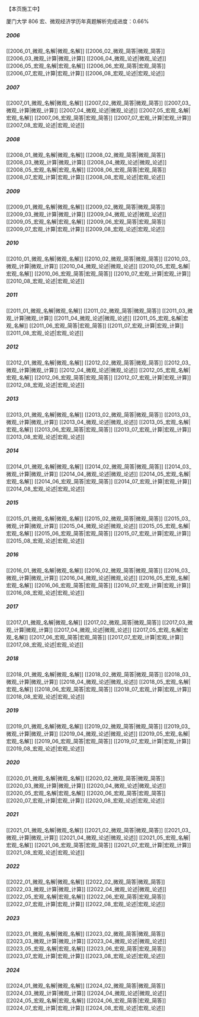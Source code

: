 
【本页施工中】

厦门大学 806 宏、微观经济学历年真题解析完成进度：0.66%

##### 2006
[[2006_01_微观_名解|微观_名解]]	[[2006_02_微观_简答|微观_简答]]	[[2006_03_微观_计算|微观_计算]]	[[2006_04_微观_论述|微观_论述]]
[[2006_05_宏观_名解|宏观_名解]]	[[2006_06_宏观_简答|宏观_简答]]	[[2006_07_宏观_计算|宏观_计算]]	[[2006_08_宏观_论述|宏观_论述]]

##### 2007
[[2007_01_微观_名解|微观_名解]]	[[2007_02_微观_简答|微观_简答]]	[[2007_03_微观_计算|微观_计算]]	[[2007_04_微观_论述|微观_论述]]
[[2007_05_宏观_名解|宏观_名解]]	[[2007_06_宏观_简答|宏观_简答]]	[[2007_07_宏观_计算|宏观_计算]]	[[2007_08_宏观_论述|宏观_论述]]

##### 2008
[[2008_01_微观_名解|微观_名解]]	[[2008_02_微观_简答|微观_简答]]	[[2008_03_微观_计算|微观_计算]]	[[2008_04_微观_论述|微观_论述]]
[[2008_05_宏观_名解|宏观_名解]]	[[2008_06_宏观_简答|宏观_简答]]	[[2008_07_宏观_计算|宏观_计算]]	[[2008_08_宏观_论述|宏观_论述]]

##### 2009
[[2009_01_微观_名解|微观_名解]]	[[2009_02_微观_简答|微观_简答]]	[[2009_03_微观_计算|微观_计算]]	[[2009_04_微观_论述|微观_论述]]
[[2009_05_宏观_名解|宏观_名解]]	[[2009_06_宏观_简答|宏观_简答]]	[[2009_07_宏观_计算|宏观_计算]]	[[2009_08_宏观_论述|宏观_论述]]

##### 2010
[[2010_01_微观_名解|微观_名解]]	[[2010_02_微观_简答|微观_简答]]	[[2010_03_微观_计算|微观_计算]]	[[2010_04_微观_论述|微观_论述]]
[[2010_05_宏观_名解|宏观_名解]]	[[2010_06_宏观_简答|宏观_简答]]	[[2010_07_宏观_计算|宏观_计算]]	[[2010_08_宏观_论述|宏观_论述]]

##### 2011
[[2011_01_微观_名解|微观_名解]]	[[2011_02_微观_简答|微观_简答]]	[[2011_03_微观_计算|微观_计算]]	[[2011_04_微观_论述|微观_论述]]
[[2011_05_宏观_名解|宏观_名解]]	[[2011_06_宏观_简答|宏观_简答]]	[[2011_07_宏观_计算|宏观_计算]]	[[2011_08_宏观_论述|宏观_论述]]

##### 2012
[[2012_01_微观_名解|微观_名解]]	[[2012_02_微观_简答|微观_简答]]	[[2012_03_微观_计算|微观_计算]]	[[2012_04_微观_论述|微观_论述]]
[[2012_05_宏观_名解|宏观_名解]]	[[2012_06_宏观_简答|宏观_简答]]	[[2012_07_宏观_计算|宏观_计算]]	[[2012_08_宏观_论述|宏观_论述]]

##### 2013
[[2013_01_微观_名解|微观_名解]]	[[2013_02_微观_简答|微观_简答]]	[[2013_03_微观_计算|微观_计算]]	[[2013_04_微观_论述|微观_论述]]
[[2013_05_宏观_名解|宏观_名解]]	[[2013_06_宏观_简答|宏观_简答]]	[[2013_07_宏观_计算|宏观_计算]]	[[2013_08_宏观_论述|宏观_论述]]

##### 2014
[[2014_01_微观_名解|微观_名解]]	[[2014_02_微观_简答|微观_简答]]	[[2014_03_微观_计算|微观_计算]]	[[2014_04_微观_论述|微观_论述]]
[[2014_05_宏观_名解|宏观_名解]]	[[2014_06_宏观_简答|宏观_简答]]	[[2014_07_宏观_计算|宏观_计算]]	[[2014_08_宏观_论述|宏观_论述]]

##### 2015
[[2015_01_微观_名解|微观_名解]]	[[2015_02_微观_简答|微观_简答]]	[[2015_03_微观_计算|微观_计算]]	[[2015_04_微观_论述|微观_论述]]
[[2015_05_宏观_名解|宏观_名解]]	[[2015_06_宏观_简答|宏观_简答]]	[[2015_07_宏观_计算|宏观_计算]]	[[2015_08_宏观_论述|宏观_论述]]

##### 2016
[[2016_01_微观_名解|微观_名解]]	[[2016_02_微观_简答|微观_简答]]	[[2016_03_微观_计算|微观_计算]]	[[2016_04_微观_论述|微观_论述]]
[[2016_05_宏观_名解|宏观_名解]]	[[2016_06_宏观_简答|宏观_简答]]	[[2016_07_宏观_计算|宏观_计算]]	[[2016_08_宏观_论述|宏观_论述]]

##### 2017
[[2017_01_微观_名解|微观_名解]]	[[2017_02_微观_简答|微观_简答]]	[[2017_03_微观_计算|微观_计算]]	[[2017_04_微观_论述|微观_论述]]
[[2017_05_宏观_名解|宏观_名解]]	[[2017_06_宏观_简答|宏观_简答]]	[[2017_07_宏观_计算|宏观_计算]]	[[2017_08_宏观_论述|宏观_论述]]

##### 2018
[[2018_01_微观_名解|微观_名解]]	[[2018_02_微观_简答|微观_简答]]	[[2018_03_微观_计算|微观_计算]]	[[2018_04_微观_论述|微观_论述]]
[[2018_05_宏观_名解|宏观_名解]]	[[2018_06_宏观_简答|宏观_简答]]	[[2018_07_宏观_计算|宏观_计算]]	[[2018_08_宏观_论述|宏观_论述]]

##### 2019
[[2019_01_微观_名解|微观_名解]]	[[2019_02_微观_简答|微观_简答]]	[[2019_03_微观_计算|微观_计算]]	[[2019_04_微观_论述|微观_论述]]
[[2019_05_宏观_名解|宏观_名解]]	[[2019_06_宏观_简答|宏观_简答]]	[[2019_07_宏观_计算|宏观_计算]]	[[2019_08_宏观_论述|宏观_论述]]

##### 2020
[[2020_01_微观_名解|微观_名解]]	[[2020_02_微观_简答|微观_简答]]	[[2020_03_微观_计算|微观_计算]]	[[2020_04_微观_论述|微观_论述]]
[[2020_05_宏观_名解|宏观_名解]]	[[2020_06_宏观_简答|宏观_简答]]	[[2020_07_宏观_计算|宏观_计算]]	[[2020_08_宏观_论述|宏观_论述]]

##### 2021
[[2021_01_微观_名解|微观_名解]]	[[2021_02_微观_简答|微观_简答]]	[[2021_03_微观_计算|微观_计算]]	[[2021_04_微观_论述|微观_论述]]
[[2021_05_宏观_名解|宏观_名解]]	[[2021_06_宏观_简答|宏观_简答]]	[[2021_07_宏观_计算|宏观_计算]]	[[2021_08_宏观_论述|宏观_论述]]

##### 2022
[[2022_01_微观_名解|微观_名解]]	[[2022_02_微观_简答|微观_简答]]	[[2022_03_微观_计算|微观_计算]]	[[2022_04_微观_论述|微观_论述]]
[[2022_05_宏观_名解|宏观_名解]]	[[2022_06_宏观_简答|宏观_简答]]	[[2022_07_宏观_计算|宏观_计算]]	[[2022_08_宏观_论述|宏观_论述]]

##### 2023
[[2023_01_微观_名解|微观_名解]]	[[2023_02_微观_简答|微观_简答]]	[[2023_03_微观_计算|微观_计算]]	[[2023_04_微观_论述|微观_论述]]
[[2023_05_宏观_名解|宏观_名解]]	[[2023_06_宏观_简答|宏观_简答]]	[[2023_07_宏观_计算|宏观_计算]]	[[2023_08_宏观_论述|宏观_论述]]

##### 2024
[[2024_01_微观_名解|微观_名解]]	[[2024_02_微观_简答|微观_简答]]	[[2024_03_微观_计算|微观_计算]]	[[2024_04_微观_论述|微观_论述]]
[[2024_05_宏观_名解|宏观_名解]]	[[2024_06_宏观_简答|宏观_简答]]	[[2024_07_宏观_计算|宏观_计算]]	[[2024_08_宏观_论述|宏观_论述]]
